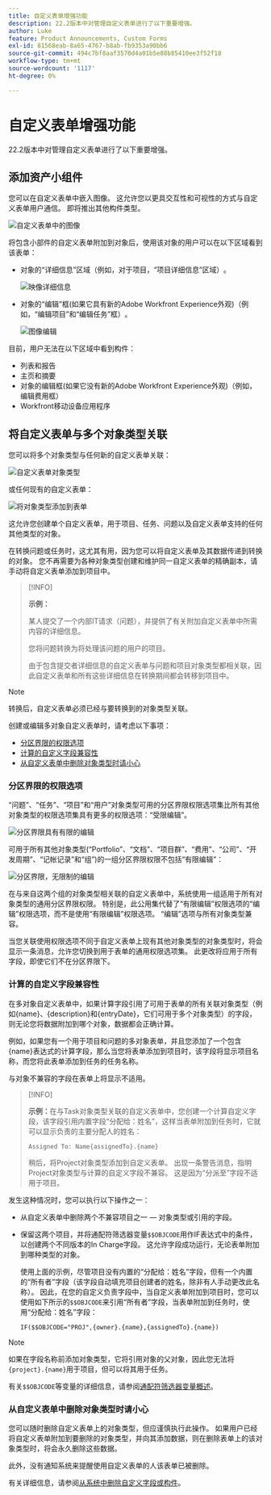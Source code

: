 ```yaml
---
title: 自定义表单增强功能
description: 22.2版本中对管理自定义表单进行了以下重要增强。
author: Luke
feature: Product Announcements, Custom Forms
exl-id: 81568eab-8a65-4767-b8ab-fb9353a90bb6
source-git-commit: 494c7bf8aaf3570d4a01b5e88b85410ee3f52f18
workflow-type: tm+mt
source-wordcount: '1117'
ht-degree: 0%

---
```


# 自定义表单增强功能

22.2版本中对管理自定义表单进行了以下重要增强。

## 添加资产小组件

您可以在自定义表单中嵌入图像。 这允许您以更具交互性和可视性的方式与自定义表单用户通信。 即将推出其他构件类型。

![自定义表单中的图像](assets/image-in-custom-form.png)

将包含小部件的自定义表单附加到对象后，使用该对象的用户可以在以下区域看到该表单：

* 对象的“详细信息”区域（例如，对于项目，“项目详细信息”区域）&#x200B;。

  ![映像详细信息](assets/see-image-details-page.png)

* 对象的“编辑”框(如果它具有新的Adobe Workfront Experience外观)（例如，“编辑项目”和“编辑任务”框）&#x200B;。

  ![图像编辑](assets/image-see-in-edit.png)

目前，用户无法在以下区域中看到构件：&#x200B;

* 列表和报告
* 主页和摘要
* 对象的编辑框(如果它没有新的Adobe Workfront Experience外观)（例如，编辑费用框）
* Workfront&#x200B;移动设备应用程序

## 将自定义表单与多个对象类型关联

您可以将多个对象类型与任何新的自定义表单关联：

![自定义表单对象类型](assets/new-custom-form-object-types.png)

或任何现有的自定义表单：

![将对象类型添加到表单](assets/add-object-type-existing-form.png)

这允许您创建单个自定义表单，用于项目、任务、问题以及自定义表单支持的任何其他类型的对象。

在转换问题或任务时，这尤其有用，因为您可以将自定义表单及其数据传递到转换的对象。 您不再需要为各种对象类型创建和维护同一自定义表单的精确副本，请手动将自定义表单添加到项目中。

>[!INFO]
>
>**示例：**
>
>某人提交了一个内部IT请求（问题），并提供了有关附加自定义表单中所需内容的详细信息。
>
>您将问题转换为将处理该问题的用户的项目。
>
>由于包含提交者详细信息的自定义表单与问题和项目对象类型都相关联，因此自定义表单和所有这些详细信息在转换期间都会转移到项目中。

>[!NOTE]
>
>转换后，自定义表单必须已经与要转换到的对象类型关联。

创建或编辑多对象自定义表单时，请考虑以下事项：

* [分区界限的权限选项](#permission-options-for-section-breaks)
* [计算的自定义字段兼容性](#calculated-custom-field-compatibility)
* [从自定义表单中删除对象类型时请小心](#caution-about-deleting-an-object-type-from-a-custom-form)

### 分区界限的权限选项

“问题”、“任务”、“项目”和“用户”对象类型可用的分区界限权限选项集比所有其他对象类型的权限选项集具有更多的权限选项：“受限编辑”。

![分区界限具有有限的编辑](assets/section-break-permissions-limited-edit.png)

可用于所有其他对象类型(“Portfolio”、“文档”、“项目群”、“费用”、“公司”、“开发周期”、“记帐记录”和“组”)的一组分区界限权限不包括“有限编辑”：

![分区界限，无限制的编辑](assets/section-break-permissions-no-limited-edit.png)

在与来自这两个组的对象类型相关联的自定义表单中，系统使用一组适用于所有对象类型的通用分区界限权限。 特别是，此公用集代替了“有限编辑”权限选项的“编辑”权限选项，而不是使用“有限编辑”权限选项。 “编辑”选项与所有对象类型兼容。

当您关联使用权限选项不同于自定义表单上现有其他对象类型的对象类型时，将会显示一条消息，允许您切换到用于表单的通用权限选项集。 此更改将应用于所有字段，即使它们不在分区界限下。

### 计算的自定义字段兼容性

在多对象自定义表单中，如果计算字段引用了可用于表单的所有关联对象类型（例如{name}、{description}和{entryDate}，它们可用于多个对象类型）的字段，则无论您将数据附加到哪个对象，数据都会正确计算。

例如，如果您有一个用于项目和问题的多对象表单，并且您添加了一个包含{name}表达式的计算字段，那么当您将表单添加到项目时，该字段将显示项目名称，而您将此表单添加到任务的任务名称。

与对象不兼容的字段在表单上将显示不适用。

>[!INFO]
>
>**示例：**&#x200B;在与Task对象类型关联的自定义表单中，您创建一个计算自定义字段，该字段引用内置字段“分配给：姓名”，这样当表单附加到任务时，它就可以显示负责的主要分配人的姓名：
>
>```
>Assigned To: Name{assignedTo}.{name}
>```
>
>稍后，将Project对象类型添加到自定义表单。 出现一条警告消息，指明Project对象类型与计算的自定义字段不兼容。 这是因为“分派至”字段不适用于项目。

发生这种情况时，您可以执行以下操作之一：

* 从自定义表单中删除两个不兼容项目之一 — 对象类型或引用的字段。
* 保留这两个项目，并将通配符筛选器变量`$$OBJCODE`用作IF表达式中的条件，以创建两个不同版本的In Charge字段。 这允许字段成功运行，无论表单附加到哪种类型的对象。

  使用上面的示例，尽管项目没有内置的“分配给：姓名”字段，但有一个内置的“所有者”字段（该字段自动填充项目创建者的姓名，除非有人手动更改此名称）。 因此，在您的自定义负责字段中，当自定义表单附加到项目时，您可以使用如下所示的`$$OBJCODE`来引用“所有者”字段，当表单附加到任务时，使用“分配给：姓名”字段：

  ```
  IF($$OBJCODE="PROJ",{owner}.{name},{assignedTo}.{name})
  ```

>[!NOTE]
>
>  如果在字段名称前添加对象类型，它将引用对象的父对象，因此您无法将`{project}.{name}`用于项目，但可以将其用于任务。


有关`$$OBJCODE`等变量的详细信息，请参阅[通配符筛选器变量概述](/help/quicksilver/reports-and-dashboards/reports/reporting-elements/understand-wildcard-filter-variables.md)。

### 从自定义表单中删除对象类型时请小心

您可以随时删除自定义表单上的对象类型，但应谨慎执行此操作。 如果用户已经将自定义表单附加到要删除的对象类型，并向其添加数据，则在删除表单上的该对象类型时，将会永久删除这些数据。

此外，没有通知系统来提醒使用自定义表单的人该表单已被删除。

有关详细信息，请参阅[从系统中删除自定义字段或构件](/help/quicksilver/administration-and-setup/customize-workfront/create-manage-custom-forms/delete-a-custom-field.md)。
